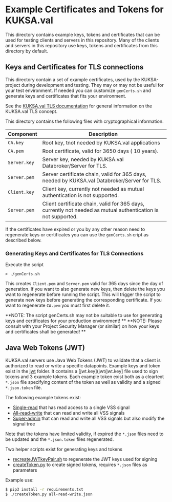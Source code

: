 # Example Certificates and Tokens for KUKSA.val

This directory contains example keys, tokens and certificates that can be used for testing clients and servers in this repository.
Many of the clients and servers in this repository use keys, tokens and certificates from this directory by default.


## Keys and Certificates for TLS connections

This directory contain a set of example certificates, used by the KUKSA-project during development and testing.
They may or may not be useful for your test environment.
If needed you can customize `genCerts.sh` and generate keys and certificates that fits your environment.

See the [KUKSA.val TLS documentation](../doc/tls.md) for general information on the KUKSA.val TLS concept.

This directory contains the following files with cryptographical information.

 Component      | Description |
| -------------- | ----------- |
| `CA.key` | Root key, tnot needed by KUKSA.val applications
| `CA.pem` | Root certificate, valid for 3650 days ( 10 years). |
| `Server.key` | Server key, needed by KUKSA.val Databroker/Server for TLS. |
| `Server.pem` | Server certificate chain, valid for 365 days, needed by KUKSA.val Databroker/Server for TLS. |
| `Client.key` | Client key, currently not needed as mutual authentication is not supported. |
| `Server.pem` | Client certificate chain, valid for 365 days, currently not needed as mutual authentication is not supported. |

If the certificates have expired or you by any other reason need to regenerate keys or certificates you can use
the `genCerts.sh` cript as described below.

### Generating Keys and Certificates for TLS Connections

Execute the script

```
> ./genCerts.sh
```

This creates `Client.pem` and `Server.pem` valid for 365 days since the day of generation.
If you want to also generate new keys, then delete the keys you want to regenerate before running the script.
This will trigger the script to generate new keys before generating the corresponding certificate.
If you want to regenerate `CA.pem` you must first delete it.

**NOTE: The script genCerts.sh may not be suitable to use for generating keys and certificates for your production environment!  **
**NOTE: Please consult with your Project Security Manager (or similar) on how your keys and certificates shall be generated!  **

## Java Web Tokens (JWT)

KUKSA.val servers use Java Web Tokens (JWT) to validate that a client is authorized to read or write a specific datapoints.
Example keys and token exist in the [jwt](jwt) folder.
It contains a [jwt.key](jwt/jwt.key] file used to sign tokens and 3 example tokens.
Each example token exist both as a cleartext `*.json` file specifying content of the token as well as validity and a signed `*.json.token` file.

The following example tokens exist:

* [Single-read](jwt/single-read.json) that has read access to a single VSS signal
* [All-read-write](jwt/all-read-write.json) that can read and write all VSS signals
* [Super-admin](jwt/super-admin.json) that can read and write all VSS signals but also modify the signal tree

Note that the tokens have limited validity, if expired the `*.json` files need to be updated and the `*.json.token` files regenerated.

Two helper scripts exist for generating keys and tokens

* [recreateJWTkeyPair.sh](jwt/recreateJWTkeyPair.sh) to regenerate the JWT keys used for signing
* [createToken.py](jwt/createToken.py) to create signed tokens, requires `*.json` files as parameters

Example use:


```bash
$ pip3 install -r requirements.txt
$ ./createToken.py all-read-write.json
```
